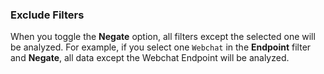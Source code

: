 ### Exclude Filters

When you toggle the **Negate** option, all filters except the selected one will be analyzed.
For example, if you select one `Webchat`
in the **Endpoint** filter and **Negate**, all data except the Webchat Endpoint will be analyzed.
